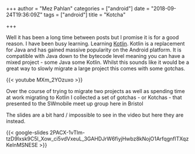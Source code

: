 +++
author = "Mez Pahlan"
categories = ["android"]
date = "2018-09-24T19:36:09Z"
tags = ["android"]
title = "Kotcha"

+++

Well it has been a long time between posts but I promise it is for a good reason. I have been busy learning. Learning
[Kotlin](https://kotlinlang.org/). Kotlin is a replacement for Java and has gained massive popularity on the Android
platform. It is compatible with Java down to the bytecode level meaning you can have a mixed project - some Java some
Kotlin. Whilst this sounds like it would be a great way to slowly migrate a large project this comes with some gotchas.

{{< youtube MXm_2YOzuxo >}}

<!--more-->

Over the course of trying to migrate two projects as well as spending time at work migrating to Kotlin I collected a set
of gotchas - or Kotchas - that presented to the SWmobile meet up group here in Bristol

The slides are a bit hard / impossible to see in the video but here they are instead.

{{< google-slides 2PACX-1vTlm-tzD9Ixsk9C5l_Xow_ci5vdVxeuL_3GAHDJrW6fiyjHwbz8kNojO1ArfqgnflTXqzKelnMSNESE >}}
